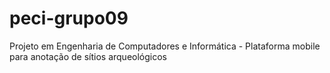 # peci-grupo09
Projeto em Engenharia de Computadores e Informática - Plataforma mobile para anotação de sítios arqueológicos
